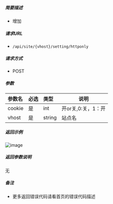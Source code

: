 

    
##### 简要描述

- 增加

##### 请求URL
- ` /api/site/{vhost}/setting/httponly `
  
##### 请求方式
- POST 

##### 参数

|参数名|必选|类型|说明|
|:----    |:---|:----- |-----   |
|cookie |是  |int |开or关,0:关，1：开   |
|vhost |是  |string |站点名   |

##### 返回示例 

![image](https://user-images.githubusercontent.com/90588289/133774614-fb026ca7-ab3d-43e0-9b3b-2ecce51590b2.png)

##### 返回参数说明 

无

##### 备注 

- 更多返回错误代码请看首页的错误代码描述



